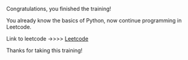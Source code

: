 Congratulations, you finished the training!

You already know the basics of Python, now continue programming in Leetcode.

Link to leetcode ->>>> [Leetcode](https://leetcode.com/problemset/all/)


Thanks for taking this training!
